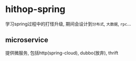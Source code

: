 # hithop-spring
学习spring过程中的打怪升级, 期间会设计到`分布式`, `大数据`, `rpc`...

## microservice
提供微服务, 包括http(spring-cloud), dubbo(放弃), thrift